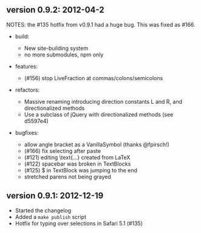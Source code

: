 ## version 0.9.2: 2012-04-2

  NOTES: the #135 hotfix from v0.9.1 had a huge bug.  This was fixed
  as #166.

  * build:
    - New site-building system
    - no more submodules, npm only

  * features:
    - (#156) stop LiveFraction at commas/colons/semicolons

  * refactors:
    - Massive renaming introducing direction constants L and R, and
      directionalized methods
    - Use a subclass of jQuery with directionalized methods (see d5597e4)

  * bugfixes:
    - allow angle bracket as a VanillaSymbol (thanks @fpirsch!)
    - (#166) fix selecting after paste
    - (#121) editing \text{...} created from LaTeX
    - (#122) spacebar was broken in TextBlocks
    - (#125) $ in TextBlock was jumping to the end
    - stretched parens not being grayed

## version 0.9.1: 2012-12-19

  * Started the changelog
  * Added a `make publish` script
  * Hotfix for typing over selections in Safari 5.1 (#135)
